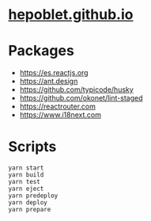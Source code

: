 # [hepoblet.github.io](https://hepoblet.github.io)

# Packages
* https://es.reactjs.org
* https://ant.design
* https://github.com/typicode/husky
* https://github.com/okonet/lint-staged
* https://reactrouter.com
* https://www.i18next.com

# Scripts
```
yarn start
yarn build
yarn test
yarn eject
yarn predeploy
yarn deploy
yarn prepare
```
